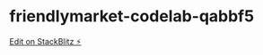 # friendlymarket-codelab-qabbf5

[Edit on StackBlitz ⚡️](https://stackblitz.com/edit/friendlymarket-codelab-qabbf5)